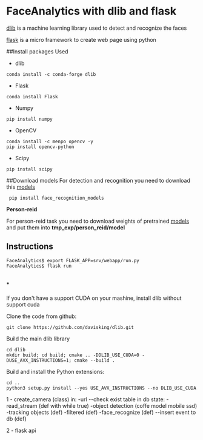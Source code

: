 # FaceAnalytics with dlib and flask
[dlib](http://dlib.net/) is a machine learning library used to detect and recognize the faces

[flask](http://flask.pocoo.org/) is a micro framework to create web page using python

##Install packages Used
* dlib
```
conda install -c conda-forge dlib
```


* Flask
```
conda install Flask
```

* Numpy
```
pip install numpy
```

* OpenCV
```
conda install -c menpo opencv -y
pip install opencv-python
```

* Scipy
```
pip install scipy
```

##Download models
For detection and recognition you need to download this [models](https://drive.google.com/drive/folders/1PO1zneiefNjcNdf9PZz-2Y2a7ns8umxe?usp=sharing)
```
 pip install face_recognition_models
```

<b> Person-reid </b>

For person-reid task you need to download weights of pretrained [models](https://drive.google.com/drive/folders/1F09uLEfc_QeAUHkw22BDFsPWjsLyrG6Q?usp=sharing) 
and put them into <b> tmp_exp/person_reid/model  </b>

## Instructions
```
FaceAnalytics$ export FLASK_APP=srv/webapp/run.py
FaceAnalytics$ flask run
 
```


#### *
If you don't have a support CUDA on your mashine, install dlib without support cuda

Clone the code from github:
```
git clone https://github.com/davisking/dlib.git
```
Build the main dlib library
```
cd dlib
mkdir build; cd build; cmake .. -DDLIB_USE_CUDA=0 -DUSE_AVX_INSTRUCTIONS=1; cmake --build .
```
Build and install the Python extensions:
```
cd ..
python3 setup.py install --yes USE_AVX_INSTRUCTIONS --no DLIB_USE_CUDA

```

1 - create_camera (class)
      in:
      -url
            --check exist table in db
      state:
      -read_stream (def with while true)
          -object detection (coffe model mobile ssd)
                -tracking objects (def)
                    -filtered (def)
                    -face_recognize (def)
                        --insert event to db (def)
                    
           
          
      
                
                
                
2 - flask api     
